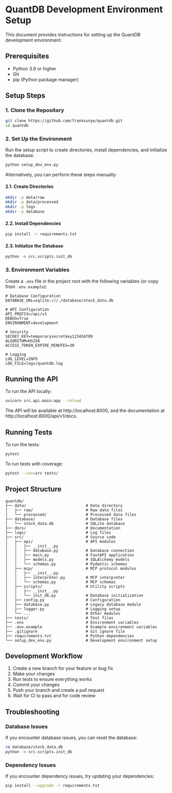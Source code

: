 # QuantDB Development Environment Setup

This document provides instructions for setting up the QuantDB development environment.

## Prerequisites

- Python 3.9 or higher
- Git
- pip (Python package manager)

## Setup Steps

### 1. Clone the Repository

```bash
git clone https://github.com/franksunye/quantdb.git
cd quantdb
```

### 2. Set Up the Environment

Run the setup script to create directories, install dependencies, and initialize the database:

```bash
python setup_dev_env.py
```

Alternatively, you can perform these steps manually:

#### 2.1. Create Directories

```bash
mkdir -p data/raw
mkdir -p data/processed
mkdir -p logs
mkdir -p database
```

#### 2.2. Install Dependencies

```bash
pip install -r requirements.txt
```

#### 2.3. Initialize the Database

```bash
python -m src.scripts.init_db
```

### 3. Environment Variables

Create a `.env` file in the project root with the following variables (or copy from `.env.example`):

```
# Database Configuration
DATABASE_URL=sqlite:///./database/stock_data.db

# API Configuration
API_PREFIX=/api/v1
DEBUG=True
ENVIRONMENT=development

# Security
SECRET_KEY=temporarysecretkey123456789
ALGORITHM=HS256
ACCESS_TOKEN_EXPIRE_MINUTES=30

# Logging
LOG_LEVEL=INFO
LOG_FILE=logs/quantdb.log
```

## Running the API

To run the API locally:

```bash
uvicorn src.api.main:app --reload
```

The API will be available at http://localhost:8000, and the documentation at http://localhost:8000/api/v1/docs.

## Running Tests

To run the tests:

```bash
pytest
```

To run tests with coverage:

```bash
pytest --cov=src tests/
```

## Project Structure

```
quantdb/
├── data/                          # Data directory
│   ├── raw/                       # Raw data files
│   └── processed/                 # Processed data files
├── database/                      # Database files
│   └── stock_data.db              # SQLite database
├── docs/                          # Documentation
├── logs/                          # Log files
├── src/                           # Source code
│   ├── api/                       # API modules
│   │   ├── __init__.py
│   │   ├── database.py            # Database connection
│   │   ├── main.py                # FastAPI application
│   │   ├── models.py              # SQLAlchemy models
│   │   └── schemas.py             # Pydantic schemas
│   ├── mcp/                       # MCP protocol modules
│   │   ├── __init__.py
│   │   ├── interpreter.py         # MCP interpreter
│   │   └── schemas.py             # MCP schemas
│   ├── scripts/                   # Utility scripts
│   │   ├── __init__.py
│   │   └── init_db.py             # Database initialization
│   ├── config.py                  # Configuration
│   ├── database.py                # Legacy database module
│   ├── logger.py                  # Logging setup
│   └── ...                        # Other modules
├── tests/                         # Test files
├── .env                           # Environment variables
├── .env.example                   # Example environment variables
├── .gitignore                     # Git ignore file
├── requirements.txt               # Python dependencies
└── setup_dev_env.py               # Development environment setup
```

## Development Workflow

1. Create a new branch for your feature or bug fix
2. Make your changes
3. Run tests to ensure everything works
4. Commit your changes
5. Push your branch and create a pull request
6. Wait for CI to pass and for code review

## Troubleshooting

### Database Issues

If you encounter database issues, you can reset the database:

```bash
rm database/stock_data.db
python -m src.scripts.init_db
```

### Dependency Issues

If you encounter dependency issues, try updating your dependencies:

```bash
pip install --upgrade -r requirements.txt
```
